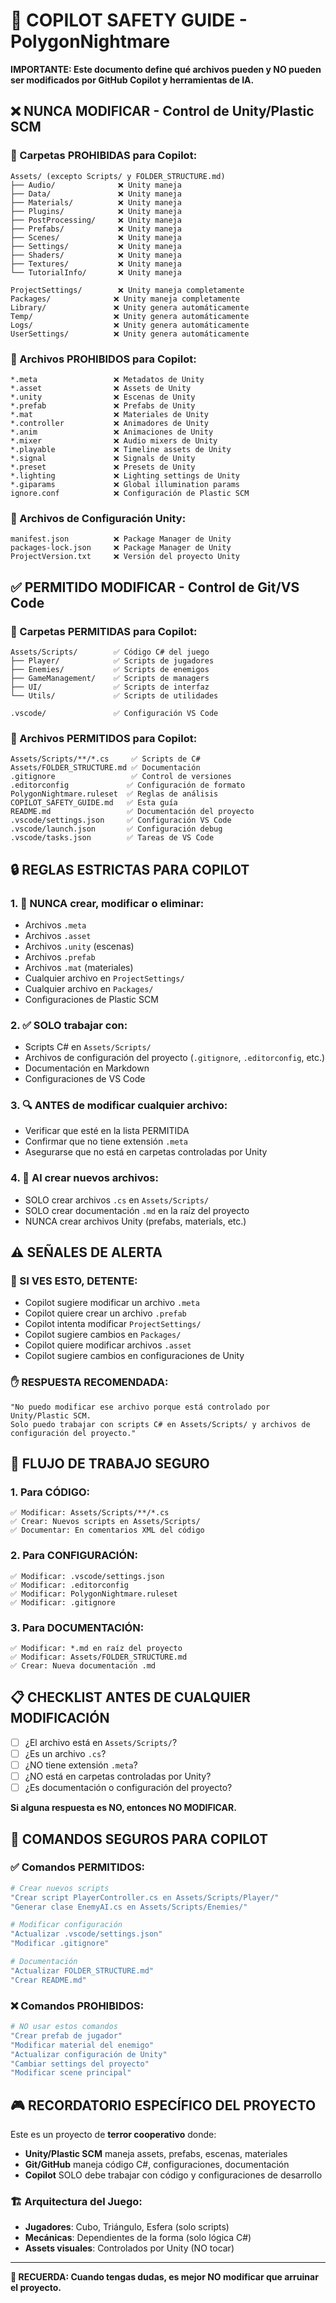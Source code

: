 # 🚨 COPILOT SAFETY GUIDE - PolygonNightmare

**IMPORTANTE: Este documento define qué archivos pueden y NO pueden ser modificados por GitHub Copilot y herramientas de IA.**

## ❌ NUNCA MODIFICAR - Control de Unity/Plastic SCM

### 📁 Carpetas PROHIBIDAS para Copilot:
```
Assets/ (excepto Scripts/ y FOLDER_STRUCTURE.md)
├── Audio/              ❌ Unity maneja
├── Data/               ❌ Unity maneja  
├── Materials/          ❌ Unity maneja
├── Plugins/            ❌ Unity maneja
├── PostProcessing/     ❌ Unity maneja
├── Prefabs/            ❌ Unity maneja
├── Scenes/             ❌ Unity maneja
├── Settings/           ❌ Unity maneja
├── Shaders/            ❌ Unity maneja
├── Textures/           ❌ Unity maneja
└── TutorialInfo/       ❌ Unity maneja

ProjectSettings/        ❌ Unity maneja completamente
Packages/              ❌ Unity maneja completamente
Library/               ❌ Unity genera automáticamente
Temp/                  ❌ Unity genera automáticamente
Logs/                  ❌ Unity genera automáticamente
UserSettings/          ❌ Unity genera automáticamente
```

### 📄 Archivos PROHIBIDOS para Copilot:
```
*.meta                 ❌ Metadatos de Unity
*.asset                ❌ Assets de Unity
*.unity                ❌ Escenas de Unity
*.prefab               ❌ Prefabs de Unity
*.mat                  ❌ Materiales de Unity
*.controller           ❌ Animadores de Unity
*.anim                 ❌ Animaciones de Unity
*.mixer                ❌ Audio mixers de Unity
*.playable             ❌ Timeline assets de Unity
*.signal               ❌ Signals de Unity
*.preset               ❌ Presets de Unity
*.lighting             ❌ Lighting settings de Unity
*.giparams             ❌ Global illumination params
ignore.conf            ❌ Configuración de Plastic SCM
```

### 🎯 Archivos de Configuración Unity:
```
manifest.json          ❌ Package Manager de Unity
packages-lock.json     ❌ Package Manager de Unity
ProjectVersion.txt     ❌ Versión del proyecto Unity
```

## ✅ PERMITIDO MODIFICAR - Control de Git/VS Code

### 📁 Carpetas PERMITIDAS para Copilot:
```
Assets/Scripts/        ✅ Código C# del juego
├── Player/            ✅ Scripts de jugadores
├── Enemies/           ✅ Scripts de enemigos
├── GameManagement/    ✅ Scripts de managers
├── UI/                ✅ Scripts de interfaz
└── Utils/             ✅ Scripts de utilidades

.vscode/               ✅ Configuración VS Code
```

### 📄 Archivos PERMITIDOS para Copilot:
```
Assets/Scripts/**/*.cs     ✅ Scripts de C#
Assets/FOLDER_STRUCTURE.md ✅ Documentación
.gitignore                 ✅ Control de versiones
.editorconfig             ✅ Configuración de formato
PolygonNightmare.ruleset  ✅ Reglas de análisis
COPILOT_SAFETY_GUIDE.md   ✅ Esta guía
README.md                 ✅ Documentación del proyecto
.vscode/settings.json     ✅ Configuración VS Code
.vscode/launch.json       ✅ Configuración debug
.vscode/tasks.json        ✅ Tareas de VS Code
```

## 🔒 REGLAS ESTRICTAS PARA COPILOT

### 1. 🚫 NUNCA crear, modificar o eliminar:
- Archivos `.meta`
- Archivos `.asset`
- Archivos `.unity` (escenas)
- Archivos `.prefab`
- Archivos `.mat` (materiales)
- Cualquier archivo en `ProjectSettings/`
- Cualquier archivo en `Packages/`
- Configuraciones de Plastic SCM

### 2. ✅ SOLO trabajar con:
- Scripts C# en `Assets/Scripts/`
- Archivos de configuración del proyecto (`.gitignore`, `.editorconfig`, etc.)
- Documentación en Markdown
- Configuraciones de VS Code

### 3. 🔍 ANTES de modificar cualquier archivo:
- Verificar que esté en la lista PERMITIDA
- Confirmar que no tiene extensión `.meta`
- Asegurarse que no está en carpetas controladas por Unity

### 4. 📝 Al crear nuevos archivos:
- SOLO crear archivos `.cs` en `Assets/Scripts/`
- SOLO crear documentación `.md` en la raíz del proyecto
- NUNCA crear archivos Unity (prefabs, materials, etc.)

## ⚠️ SEÑALES DE ALERTA

### 🚨 SI VES ESTO, DETENTE:
- Copilot sugiere modificar un archivo `.meta`
- Copilot quiere crear un archivo `.prefab`
- Copilot intenta modificar `ProjectSettings/`
- Copilot sugiere cambios en `Packages/`
- Copilot quiere modificar archivos `.asset`
- Copilot sugiere cambios en configuraciones de Unity

### ✋ RESPUESTA RECOMENDADA:
```
"No puedo modificar ese archivo porque está controlado por Unity/Plastic SCM. 
Solo puedo trabajar con scripts C# en Assets/Scripts/ y archivos de configuración del proyecto."
```

## 🎯 FLUJO DE TRABAJO SEGURO

### 1. Para CÓDIGO:
```
✅ Modificar: Assets/Scripts/**/*.cs
✅ Crear: Nuevos scripts en Assets/Scripts/
✅ Documentar: En comentarios XML del código
```

### 2. Para CONFIGURACIÓN:
```
✅ Modificar: .vscode/settings.json
✅ Modificar: .editorconfig
✅ Modificar: PolygonNightmare.ruleset
✅ Modificar: .gitignore
```

### 3. Para DOCUMENTACIÓN:
```
✅ Modificar: *.md en raíz del proyecto
✅ Modificar: Assets/FOLDER_STRUCTURE.md
✅ Crear: Nueva documentación .md
```

## 📋 CHECKLIST ANTES DE CUALQUIER MODIFICACIÓN

- [ ] ¿El archivo está en `Assets/Scripts/`?
- [ ] ¿Es un archivo `.cs`?
- [ ] ¿NO tiene extensión `.meta`?
- [ ] ¿NO está en carpetas controladas por Unity?
- [ ] ¿Es documentación o configuración del proyecto?

**Si alguna respuesta es NO, entonces NO MODIFICAR.**

## 🔧 COMANDOS SEGUROS PARA COPILOT

### ✅ Comandos PERMITIDOS:
```bash
# Crear nuevos scripts
"Crear script PlayerController.cs en Assets/Scripts/Player/"
"Generar clase EnemyAI.cs en Assets/Scripts/Enemies/"

# Modificar configuración
"Actualizar .vscode/settings.json"
"Modificar .gitignore"

# Documentación
"Actualizar FOLDER_STRUCTURE.md"
"Crear README.md"
```

### ❌ Comandos PROHIBIDOS:
```bash
# NO usar estos comandos
"Crear prefab de jugador"
"Modificar material del enemigo"
"Actualizar configuración de Unity"
"Cambiar settings del proyecto"
"Modificar scene principal"
```

## 🎮 RECORDATORIO ESPECÍFICO DEL PROYECTO

Este es un proyecto de **terror cooperativo** donde:
- **Unity/Plastic SCM** maneja assets, prefabs, escenas, materiales
- **Git/GitHub** maneja código C#, configuraciones, documentación
- **Copilot** SOLO debe trabajar con código y configuraciones de desarrollo

### 🏗️ Arquitectura del Juego:
- **Jugadores**: Cubo, Triángulo, Esfera (solo scripts)
- **Mecánicas**: Dependientes de la forma (solo lógica C#)
- **Assets visuales**: Controlados por Unity (NO tocar)

---

**🚨 RECUERDA: Cuando tengas dudas, es mejor NO modificar que arruinar el proyecto.**
